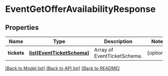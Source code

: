 # EventGetOfferAvailabilityResponse

## Properties
Name | Type | Description | Notes
------------ | ------------- | ------------- | -------------
**tickets** | [**list[EventTicketSchema]**](EventTicketSchema.md) | Array of EventTicketSchema. | [optional] 

[[Back to Model list]](../README.md#documentation-for-models) [[Back to API list]](../README.md#documentation-for-api-endpoints) [[Back to README]](../README.md)


